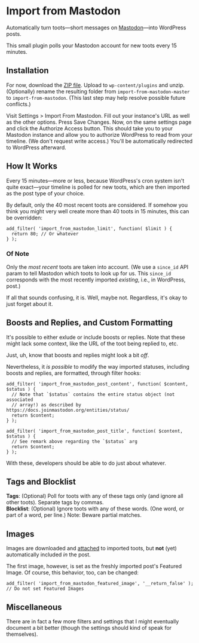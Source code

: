 # Import from Mastodon
Automatically turn toots—short messages on [Mastodon](https://joinmastodon.org/)—into WordPress posts.

This small plugin polls your Mastodon account for new toots every 15 minutes.

## Installation
For now, download the [ZIP file](https://github.com/janboddez/import-from-mastodon/archive/refs/heads/master.zip). Upload to `wp-content/plugins` and unzip. (Optionally) rename the resulting folder from `import-from-mastodon-master` to `import-from-mastodon`. (This last step may help resolve possible future conflicts.)

Visit Settings > Import From Mastodon. Fill out your instance's URL as well as the other options. Press Save Changes. Now, on the same settings page and click the Authorize Access button. This should take you to your Mastodon instance and allow you to authorize WordPress to read from your timeline. (We don't request write access.) You'll be automatically redirected to WordPress afterward.

## How It Works
Every 15 minutes—more or less, because WordPress's cron system isn't quite exact—your timeline is polled for new toots, which are then imported as the post type of your choice.

By default, only the 40 most recent toots are considered. If somehow you think you might very well create more than 40 toots in 15 minutes, this can be overridden:
```
add_filter( 'import_from_mastodon_limit', function( $limit ) {
  return 80; // Or whatever
} );
```

### Of Note
Only the _most recent_ toots are taken into account. (We use a `since_id` API param to tell Mastodon which toots to look up for us. This `since_id` corresponds with the most recently imported _existing_, i.e., in WordPress, post.)

If all that sounds confusing, it is. Well, maybe not. Regardless, it's okay to just forget about it.

## Boosts and Replies, and Custom Formatting
It's possible to either exlude or include boosts or replies. Note that these might lack some context, like the URL of the toot being replied to, etc.

Just, uh, know that boosts and replies might look a bit _off_.

Nevertheless, it _is possible_ to modify the way imported statuses, including boosts and replies, are formatted, through filter hooks:
```
add_filter( 'import_from_mastodon_post_content', function( $content, $status ) {
  // Note that `$status` contains the entire status object (not associated
  // array!) as described by https://docs.joinmastodon.org/entities/status/
  return $content;
} );

add_filter( 'import_from_mastodon_post_title', function( $content, $status ) {
  // See remark above regarding the `$status` arg
  return $content;
} );
```
With these, developers should be able to do just about whatever.

## Tags and Blocklist
**Tags**: (Optional) Poll for toots with any of these tags only (and ignore all other toots). Separate tags by commas.  
**Blocklist**: (Optional) Ignore toots with any of these words. (One word, or part of a word, per line.) Note: Beware partial matches.

## Images
Images are downloaded and [attached](https://wordpress.org/support/article/using-image-and-file-attachments/#attachment-to-a-post) to imported toots, but **not** (yet) automatically included _in_ the post.

The first image, however, is set as the freshly imported post's Featured Image. Of course, this behavior, too, can be changed:
```
add_filter( 'import_from_mastodon_featured_image', '__return_false' ); // Do not set Featured Images
```

## Miscellaneous
There are in fact a few more filters and settings that I might eventually document a bit better (though the settings should kind of speak for themselves).
